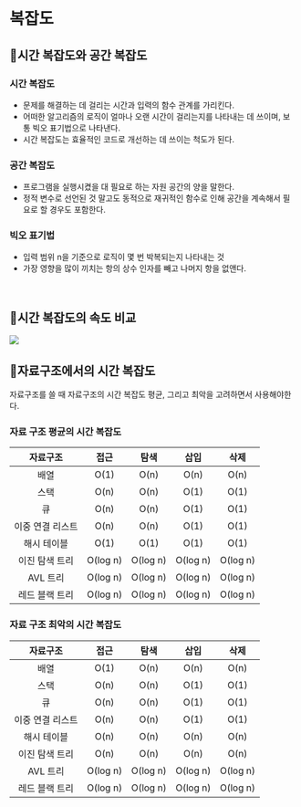 # 복잡도

## 📍시간 복잡도와 공간 복잡도
### 시간 복잡도
- 문제를 해결하는 데 걸리는 시간과 입력의 함수 관계를 가리킨다. 
- 어떠한 알고리즘의 로직이 얼마나 오랜 시간이 걸리는지를 나타내는 데 쓰이며, 보통 빅오 표기법으로 나타낸다.
- 시간 복잡도는 효율적인 코드로 개선하는 데 쓰이는 척도가 된다.

### 공간 복잡도 
- 프로그램을 실행시켰을 대 필요로 하는 자원 공간의 양을 말한다. 
- 정적 변수로 선언된 것 말고도 동적으로 재귀적인 함수로 인해 공간을 계속해서 필요로 할 경우도 포함한다.

### 빅오 표기법
- 입력 범위 n을 기준으로 로직이 몇 번 박복되는지 나타내는 것
- 가장 영향을 많이 끼치는 항의 상수 인자를 빼고 나머지 항을 없앤다.

<br>

## 📍시간 복잡도의 속도 비교
<img src="https://prod-files-secure.s3.us-west-2.amazonaws.com/96e7f510-fb29-4103-8fec-3e19fa5ac309/e899dba5-e2b8-495e-ae6a-9b6f5cea8f4b/Untitled.png">

<br>

## 📍자료구조에서의 시간 복잡도
자료구조를 쓸 때 자료구조의 시간 복잡도 평균, 그리고 최악을 고려하면서 사용해야한다.

### 자료 구조 평균의 시간 복잡도

| 자료구조 | 접근 | 탐색 | 삽입 | 삭제 |
| :---: | :---: | :---: | :---: | :---: |
| 배열 | O(1) | O(n) | O(n) | O(n) |
| 스택 | O(n) | O(n) | O(1) | O(1) |
| 큐 | O(n) | O(n) | O(1) | O(1) |
| 이중 연결 리스트 | O(n) | O(n) | O(1) | O(1) |
| 해시 테이블 | O(1) | O(1) | O(1) | O(1) |
| 이진 탐색 트리 | O(log n) | O(log n) | O(log n) | O(log n) |
| AVL 트리 | O(log n) | O(log n) | O(log n) | O(log n) |
| 레드 블랙 트리 | O(log n) | O(log n) | O(log n) | O(log n) |

### 자료 구조 최악의 시간 복잡도

| 자료구조 | 접근 | 탐색 | 삽입 | 삭제 |
| :---: | :---: | :---: | :---: | :---: |
| 배열 | O(1) | O(n) | O(n) | O(n) |
| 스택 | O(n) | O(n) | O(1) | O(1) |
| 큐 | O(n) | O(n) | O(1) | O(1) |
| 이중 연결 리스트 | O(n) | O(n) | O(1) | O(1) |
| 해시 테이블 | O(n) | O(n) | O(n) | O(n) |
| 이진 탐색 트리 | O(n) | O(n) | O(n) | O(n) |
| AVL 트리 | O(log n) | O(log n) | O(log n) | O(log n) |
| 레드 블랙 트리 | O(log n) | O(log n) | O(log n) | O(log n) |

